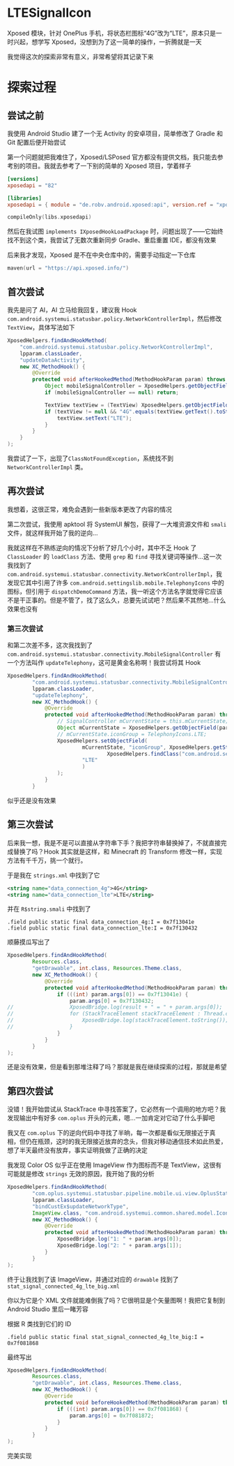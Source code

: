 # LTESignalIcon
Xposed 模块，针对 OnePlus 手机，将状态栏图标“4G”改为“LTE”，原本只是一时兴起，想学写 Xposed，没想到为了这一简单的操作，一折腾就是一天

我觉得这次的探索非常有意义，非常希望将其记录下来

# 探索过程
## 尝试之前
我使用 Android Studio 建了一个无 Activity 的安卓项目，简单修改了 Gradle 和 Git 配置后便开始尝试

第一个问题就把我难住了，Xposed/LSPosed 官方都没有提供文档，我只能去参考别的项目。我就去参考了一下别的简单的 Xposed 项目，学着样子

```toml
[versions]
xposedapi = "82"

[libraries]
xposedapi = { module = "de.robv.android.xposed:api", version.ref = "xposedapi" }
```

```kotlin
compileOnly(libs.xposedapi)
```

然后在我试图 `implements IXposedHookLoadPackage` 时，问题出现了——它始终找不到这个类，我尝试了无数次重新同步 Gradle、重启重置 IDE，都没有效果

后来我才发现，Xposed 是不在中央仓库中的，需要手动指定一下仓库

```kotlin
maven(url = "https://api.xposed.info/")
```

## 首次尝试
我先是问了 AI，AI 立马给我回复，建议我 Hook `com.android.systemui.statusbar.policy.NetworkControllerImpl`，然后修改`TextView`，具体写法如下

```java
XposedHelpers.findAndHookMethod(
    "com.android.systemui.statusbar.policy.NetworkControllerImpl",
    lpparam.classLoader,
    "updateDataActivity",
    new XC_MethodHook() {
        @Override
        protected void afterHookedMethod(MethodHookParam param) throws Throwable {
            Object mobileSignalController = XposedHelpers.getObjectField(param.thisObject, "mMobileSignalController");
            if (mobileSignalController == null) return;

            TextView textView = (TextView) XposedHelpers.getObjectField(mobileSignalController, "mNetworkTypeTextView");
            if (textView != null && "4G".equals(textView.getText().toString())) {
                textView.setText("LTE");
            }
        }
    }
);
```

我尝试了一下，出现了`ClassNotFoundException`，系统找不到 `NetworkControllerImpl` 类。

## 再次尝试
我想着，这很正常，难免会遇到一些新版本更改了内容的情况

第二次尝试，我使用 apktool 将 SystemUI 解包，获得了一大堆资源文件和 `smali` 文件，就这样我开始了我的逆向...

我就这样在不熟练逆向的情况下分析了好几个小时，其中不乏 Hook 了 `ClassLoader` 的 `loadClass` 方法、使用 `grep` 和 `find` 寻找关键词等操作...这一次我找到了 `com.android.systemui.statusbar.connectivity.NetworkControllerImpl`，我发现它其中引用了许多 `com.android.settingslib.mobile.TelephonyIcons` 中的图标，但引用于 `dispatchDemoCommand` 方法，我一听这个方法名字就觉得它应该不是干正事的。但是不管了，找了这么久，总要先试试吧？然后果不其然地...什么效果也没有

### 第三次尝试
和第二次差不多，这次我找到了 `com.android.systemui.statusbar.connectivity.MobileSignalController` 有一个方法叫作 `updateTelephony`，这可是黄金名称啊！我尝试将其 Hook

```java
XposedHelpers.findAndHookMethod(
        "com.android.systemui.statusbar.connectivity.MobileSignalController",
        lpparam.classLoader,
        "updateTelephony",
        new XC_MethodHook() {
            @Override
            protected void afterHookedMethod(MethodHookParam param) throws Throwable {
                // SignalController mCurrentState = this.mCurrentState;
                Object mCurrentState = XposedHelpers.getObjectField(param.thisObject, "mCurrentState");
                // mCurrentState.iconGroup = TelephonyIcons.LTE;
                XposedHelpers.setObjectField(
                        mCurrentState, "iconGroup", XposedHelpers.getStaticObjectField(
                                XposedHelpers.findClass("com.android.settingslib.mobile.TelephonyIcons", lpparam.classLoader),
                        "LTE"
                        )
                );
            }
        }
```

似乎还是没有效果

## 第三次尝试
后来我一想，我是不是可以直接从字符串下手？我把字符串替换掉了，不就直接完成替换了吗？Hook 其实就是这样，和 Minecraft 的 Transform 修改一样，实现方法有千千万，挑一个就行。

于是我在 `strings.xml` 中找到了它

```xml
<string name="data_connection_4g">4G</string>
<string name="data_connection_lte">LTE</string>
```

并在 `R$string.smali` 中找到了

```plain
.field public static final data_connection_4g:I = 0x7f13041e
.field public static final data_connection_lte:I = 0x7f130432
```

顺藤摸瓜写出了

```java
XposedHelpers.findAndHookMethod(
        Resources.class,
        "getDrawable", int.class, Resources.Theme.class,
        new XC_MethodHook() {
            @Override
            protected void afterHookedMethod(MethodHookParam param) throws Throwable {
                if (((int) param.args[0]) == 0x7f13041e) {
                    param.args[0] = 0x7f130432;
//                  XposedBridge.log(result + " = " + param.args[0]);
//                  for (StackTraceElement stackTraceElement : Thread.currentThread().getStackTrace()) {
//                      XposedBridge.log(stackTraceElement.toString());
//                  }
                }
            }
        }
);
```

还是没有效果，但是看到那堆注释了吗？那就是我在继续探索的过程，那就是希望

## 第四次尝试
没错！我开始尝试从 StackTrace 中寻找答案了，它必然有一个调用的地方吧？我发现输出中有好多 `com.oplus` 开头的元素，嗯...一加肯定对它动了什么手脚吧

我又在 `com.oplus` 下的逆向代码中寻找了半晌，每一次都是看似无限接近于真相，但仍在瓶颈，这时的我无限接近放弃的念头，但我对移动通信技术如此热爱，想了半天最终没有放弃，事实证明我做了正确的决定

我发现 Color OS 似乎正在使用 ImageView 作为图标而不是 TextView，这很有可能就是修改 `strings` 无效的原因，我开始了我的分析

```java
XposedHelpers.findAndHookMethod(
        "com.oplus.systemui.statusbar.pipeline.mobile.ui.view.OplusStatusBarMobileViewBinder",
        lpparam.classLoader,
        "bindCustEx$updateNetworkType",
        ImageView.class, "com.android.systemui.common.shared.model.Icon$Resource",
        new XC_MethodHook() {
            @Override
            protected void afterHookedMethod(MethodHookParam param) throws Throwable {
                XposedBridge.log("1: " + param.args[0]);
                XposedBridge.log("2: " + param.args[1]);
            }
        }
);
```

终于让我找到了该 ImageView，并通过对应的 `drawable` 找到了 `stat_signal_connected_4g_lte_big.xml`

你以为它是个 XML 文件就能难倒我了吗？它很明显是个矢量图啊！我把它复制到 Android Studio 里后一睹芳容

根据 R 类找到它们的 ID

```plain
.field public static final stat_signal_connected_4g_lte_big:I = 0x7f081868
```

最终写出

```java
XposedHelpers.findAndHookMethod(
        Resources.class,
        "getDrawable", int.class, Resources.Theme.class,
        new XC_MethodHook() {
            @Override
            protected void beforeHookedMethod(MethodHookParam param) throws Throwable {
                if (((int) param.args[0]) == 0x7f081868) {
                    param.args[0] = 0x7f081872;
                }
            }
        }
);
```

完美实现